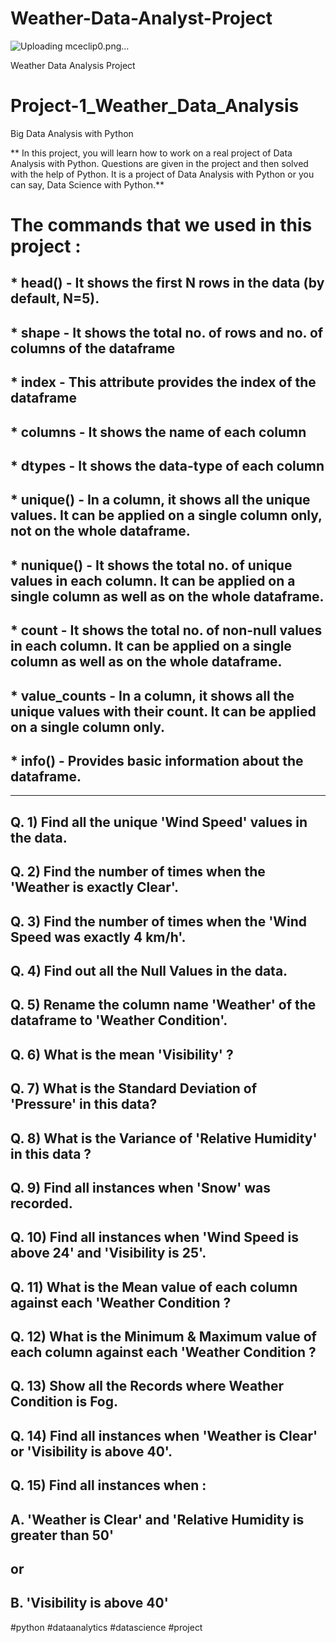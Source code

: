 # Weather-Data-Analyst-Project

![Uploading mceclip0.png…]()

Weather Data Analysis Project
# Project-1_Weather_Data_Analysis
Big Data Analysis with Python

** In this project, you will learn how to work on a real project of Data Analysis with Python. Questions are given in the project and then solved with the help of Python. It is a project of Data Analysis with Python or you can say, Data Science with Python.**

# The commands that we used in this project :

## * head() - It shows the first N rows in the data (by default, N=5).
## * shape - It shows the total no. of rows and no. of columns of the dataframe
## * index - This attribute provides the index of the dataframe
## * columns - It shows the name of each column
## * dtypes - It shows the data-type of each column
## * unique() - In a column, it shows all the unique values. It can be applied on a single column only, not on the whole dataframe.
## * nunique() - It shows the total no. of unique values in each column. It can be applied on a single column as well as on the whole dataframe.
## * count - It shows the total no. of non-null values in each column. It can be applied on a single column as well as on the whole dataframe.
## * value_counts - In a column, it shows all the unique values with their count. It can be applied on a single column only.
## * info() - Provides basic information about the dataframe.

--------------------------------------------

## Q. 1)  Find all the unique 'Wind Speed' values in the data.

## Q. 2) Find the number of times when the 'Weather is exactly Clear'.

## Q. 3) Find the number of times when the 'Wind Speed was exactly 4 km/h'.

## Q. 4) Find out all the Null Values in the data.

## Q. 5) Rename the column name 'Weather' of the dataframe to 'Weather Condition'.

## Q. 6) What is the mean 'Visibility' ?

## Q. 7) What is the Standard Deviation of 'Pressure'  in this data?

## Q. 8) What is the Variance of 'Relative Humidity' in this data ?

## Q. 9) Find all instances when 'Snow' was recorded.

## Q. 10) Find all instances when 'Wind Speed is above 24' and 'Visibility is 25'.

## Q. 11) What is the Mean value of each column against each 'Weather Condition ?

## Q. 12) What is the Minimum & Maximum value of each column against each 'Weather Condition ?

## Q. 13) Show all the Records where Weather Condition is Fog.

## Q. 14) Find all instances when 'Weather is Clear' or 'Visibility is above 40'.

## Q. 15) Find all instances when :
##  A. 'Weather is Clear' and 'Relative Humidity is greater than 50'
## or
## B. 'Visibility is above 40'

#python #dataanalytics #datascience #project
